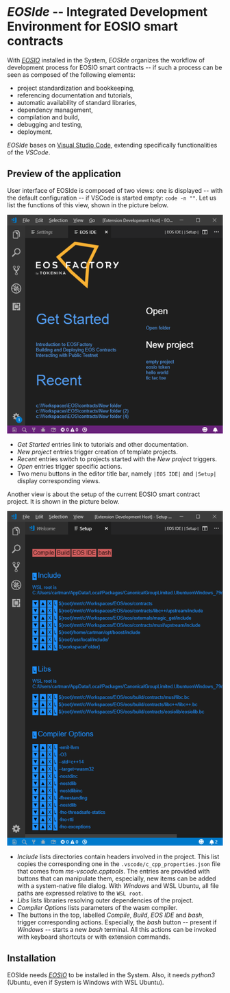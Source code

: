 # *EOSIde* -- Integrated Development Environment for EOSIO smart contracts

 With [*EOSIO*](https://github.com/eosio) installed in the System, *EOSIde* organizes the workflow of development process for EOSIO smart contracts -- if such a process can be seen as composed of the following elements:

* project standardization and bookkeeping,
* referencing documentation and tutorials,
* automatic availability of standard libraries,
* dependency management,
* compilation and build,
* debugging and testing,
* deployment.

*EOSIde* bases on [Visual Studio Code](https://code.visualstudio.com/), extending specifically functionalities of the *VSCode*.

## Preview of the application

User interface of EOSIde is composed of two views: one is displayed -- with the default configuration -- if VSCode is started empty: `code -n ""`. Let us list the functions of this view, shown in the picture below.

![Get Started view](https://github.com/tokenika/eoside/raw/master/docs/readme_images/get_started.png)

* *Get Started* entries link to tutorials and other documentation.
* *New project* entries trigger creation of template projects.
* *Recent* entries switch to projects started with the *New project* triggers.
* *Open* entries trigger specific actions.
* Two menu buttons in the editor title bar, namely `|EOS IDE|` and `|Setup|` display corresponding views.


Another view is about the setup of the current EOSIO smart contract project. It is shown in the picture below.

![Setup view](https://github.com/tokenika/eoside/raw/master/docs/readme_images/setup.png)

* *Include* lists directories contain headers involved in the project. This list copies the corresponding one in the `.vscode/c_cpp_properties.json` file that comes from *ms-vscode.cpptools*. The entries are provided with buttons that can manipulate them, especially, new items can be added with a system-native file dialog. With *Windows* and WSL Ubuntu, all file paths are expressed relative to the `WSL root`.
* *Libs* lists libraries resolving outer dependencies of the project.
* *Compiler Options* lists parameters of the wasm compiler.
* The buttons in the top, labelled *Compile*, *Build*, *EOS IDE* and *bash*, trigger corresponding actions. Especially, the *bash* button -- present if *Windows* -- starts a new *bash* terminal. All this actions can be invoked with keyboard shortcuts or with extension commands.

## Installation

EOSIde needs [*EOSIO*](https://github.com/eosio) to be installed in the System. Also, it needs *python3* (Ubuntu, even if System is Windows with WSL Ubuntu).

